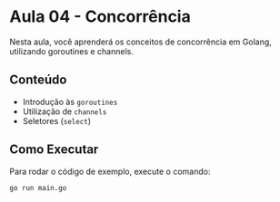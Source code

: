# Aula 04 - Concorrência

Nesta aula, você aprenderá os conceitos de concorrência em Golang, utilizando goroutines e channels.

## Conteúdo

- Introdução às `goroutines`
- Utilização de `channels`
- Seletores (`select`)

## Como Executar

Para rodar o código de exemplo, execute o comando:

```bash
go run main.go

